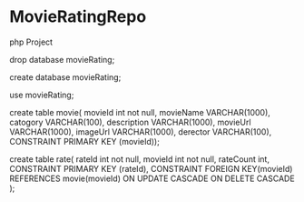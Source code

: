 # MovieRatingRepo
php Project

drop database movieRating;

create database movieRating;

use movieRating;

create table movie(
	movieId int not null,
	movieName VARCHAR(1000),
	catogory VARCHAR(100),
	description VARCHAR(1000),
	movieUrl VARCHAR(1000),
	imageUrl VARCHAR(1000),
	derector VARCHAR(100),
	CONSTRAINT PRIMARY KEY (movieId));

create table rate(
	rateId int not null,
	movieId int not null,
	rateCount int,
	CONSTRAINT PRIMARY KEY (rateId),
	CONSTRAINT FOREIGN KEY(movieId) REFERENCES movie(movieId)
	ON UPDATE CASCADE ON DELETE CASCADE
);




